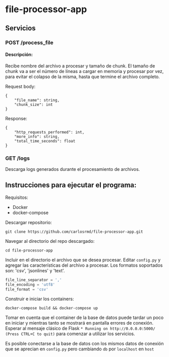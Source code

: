 # file-processor-app

## Servicios

### POST /process_file
#### Descripción:

Recibe nombre del archivo a procesar y tamaño de chunk.
El tamaño de chunk va a ser el número de líneas a cargar en memoria y procesar por vez, para evitar el colapso de la misma, hasta que termine el archivo completo.

Request body:
```
{
	"file_name": string,
	"chunk_size": int
}
```
Response:
```
{
	"http_requests_performed": int,
	"more_info": string,
	"total_time_seconds": float
}
```
### GET /logs

Descarga logs generados durante el procesamiento de archivos.

## Instrucciones para ejecutar el programa:

Requisitos:
- Docker
- docker-compose

Descargar repositorio:

`git clone https://github.com/carlosrmd/file-processor-app.git`

Navegar al directorio del repo descargado:

`cd file-processor-app`

Incluir en el directorio el archivo que se desea procesar. Editar `config.py` y agregar las características del archivo a procesar. Los formatos soportados son: 'csv', 'jsonlines' y 'text'.
```python
file_line_separator = ','
file_encoding = 'utf8'
file_format = 'csv'
```
Construir e iniciar los containers:

`docker-compose build && docker-compose up`

Tomar en cuenta que el container de la base de datos puede tardar un poco en iniciar y mientras tanto se mostrará en pantalla errores de conexión. Esperar al mensaje clásico de Flask `* Running on http://0.0.0.0:5000/ (Press CTRL+C to quit)` para comenzar a utilizar los servicios.

Es posible conectarse a la base de datos con los mismos datos de conexión que se aprecian en `config.py` pero cambiando `db` por `localhost` en `host`
